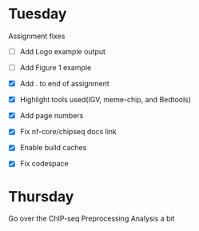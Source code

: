 # Tuesday

Assignment fixes
- [ ] Add Logo example output
- [ ] Add Figure 1 example
- [x] Add . to end of assignment
- [x] Highlight tools used(IGV, meme-chip, and Bedtools)
- [x] Add page numbers
- [x] Fix nf-core/chipseq docs link
- [x] Enable build caches
- [x] Fix codespace


# Thursday

Go over the ChIP-seq Preprocessing Analysis a bit
